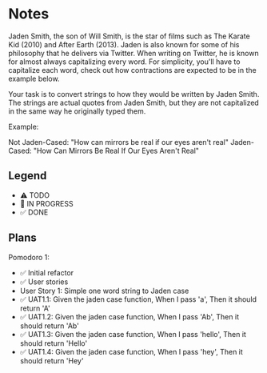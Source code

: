 # Notes

Jaden Smith, the son of Will Smith, is the star of films such as The Karate Kid (2010) and After Earth (2013). Jaden is also known for some of his philosophy that he delivers via Twitter. When writing on Twitter, he is known for almost always capitalizing every word. For simplicity, you'll have to capitalize each word, check out how contractions are expected to be in the example below.

Your task is to convert strings to how they would be written by Jaden Smith. The strings are actual quotes from Jaden Smith, but they are not capitalized in the same way he originally typed them.

Example:

Not Jaden-Cased: "How can mirrors be real if our eyes aren't real"
Jaden-Cased:     "How Can Mirrors Be Real If Our Eyes Aren't Real"

## Legend
- ⚠ TODO
- 🚧 IN PROGRESS
- ✅ DONE

## Plans

Pomodoro 1:
- ✅ Initial refactor
- ✅ User stories
- User Story 1: Simple one word string to Jaden case
- ✅ UAT1.1: Given the jaden case function, When I pass 'a', Then it should return 'A'
- ✅ UAT1.2: Given the jaden case function, When I pass 'Ab', Then it should return 'Ab'
- ✅ UAT1.3: Given the jaden case function, When I pass 'hello', Then it should return 'Hello'
- ✅ UAT1.4: Given the jaden case function, When I pass 'hey', Then it should return 'Hey'
